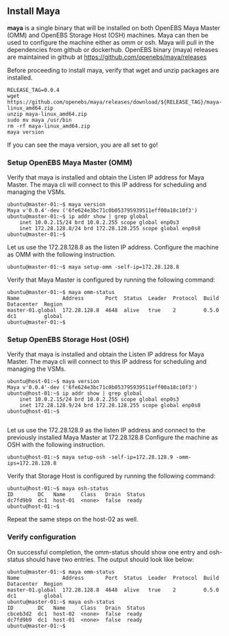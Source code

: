 
## Install Maya

**maya** is a single binary that will be installed on both OpenEBS Maya Master (OMM) and OpenEBS Storage Host (OSH) machines. Maya can then be used to configure the machine either as omm or osh. Maya will pull in the dependencies from github or dockerhub. OpenEBS binary (maya) releases are maintained in github at https://github.com/openebs/maya/releases

Before proceeding to install maya, verify that wget and unzip packages are installed. 

```
RELEASE_TAG=0.0.4
wget https://github.com/openebs/maya/releases/download/${RELEASE_TAG}/maya-linux_amd64.zip
unzip maya-linux_amd64.zip
sudo mv maya /usr/bin
rm -rf maya-linux_amd64.zip
maya version
```

If you can see the maya version, you are all set to go!

### Setup OpenEBS Maya Master (OMM)

Verify that maya is installed and obtain the Listen IP address for Maya Master. The maya cli will connect to this IP address for scheduling and managing the VSMs.

```
ubuntu@master-01:~$ maya version
Maya v'0.0.4'-dev ('6fe624e3bc71c0b053795939511eff00a18c10f3')
ubuntu@master-01:~$ ip addr show | grep global
    inet 10.0.2.15/24 brd 10.0.2.255 scope global enp0s3
    inet 172.28.128.8/24 brd 172.28.128.255 scope global enp0s8
ubuntu@master-01:~$ 
```

Let us use the 172.28.128.8 as the listen IP address. Configure the machine as OMM with the following instruction.

```
ubuntu@master-01:~$ maya setup-omm -self-ip=172.28.128.8
```

Verify that Maya Master is configured by running the following command:

```
ubuntu@master-01:~$ maya omm-status
Name              Address       Port  Status  Leader  Protocol  Build  Datacenter  Region
master-01.global  172.28.128.8  4648  alive   true    2         0.5.0  dc1         global
ubuntu@master-01:~$ 
```

### Setup OpenEBS Storage Host (OSH)

Verify that maya is installed and obtain the Listen IP address for Maya Master. The maya cli will connect to this IP address for scheduling and managing the VSMs.

```
ubuntu@host-01:~$ maya version
Maya v'0.0.4'-dev ('6fe624e3bc71c0b053795939511eff00a18c10f3')
ubuntu@host-01:~$ ip addr show | grep global
    inet 10.0.2.15/24 brd 10.0.2.255 scope global enp0s3
    inet 172.28.128.9/24 brd 172.28.128.255 scope global enp0s8
ubuntu@host-01:~$ 
 
```

Let us use the 172.28.128.9 as the listen IP address and connect to the previously installed Maya Master at 172.28.128.8 Configure the machine as OSH with the following instruction. 

```
ubuntu@host-01:~$ maya setup-osh -self-ip=172.28.128.9 -omm-ips=172.28.128.8
```

Verify that Storage Host is configured by running the following command:

```
ubuntu@host-01:~$ maya osh-status
ID        DC   Name     Class   Drain  Status
dc7fd9b9  dc1  host-01  <none>  false  ready
ubuntu@host-01:~$ 
```

Repeat the same steps on the host-02 as well. 

### Verify configuration

On successful completion, the omm-status should show one entry and osh-status should have two entries. The output should look like below:

```
ubuntu@master-01:~$ maya omm-status
Name              Address       Port  Status  Leader  Protocol  Build  Datacenter  Region
master-01.global  172.28.128.8  4648  alive   true    2         0.5.0  dc1         global
ubuntu@master-01:~$ maya osh-status
ID        DC   Name     Class   Drain  Status
cbceb3d2  dc1  host-02  <none>  false  ready
dc7fd9b9  dc1  host-01  <none>  false  ready
ubuntu@master-01:~$ 
```
